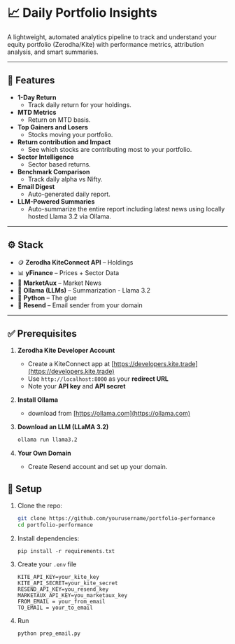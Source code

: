 # 📈 Daily Portfolio Insights

A lightweight, automated analytics pipeline to track and understand your equity portfolio (Zerodha/Kite) with performance metrics, attribution analysis, and smart summaries.

---

## 🔧 Features

- **1-Day Return**
  - Track daily return for your holdings.
- **MTD Metrics**
  - Return on MTD basis.
- **Top Gainers and Losers**
  - Stocks moving your portfolio.
- **Return contribution and Impact**
  - See which stocks are contributing most to your portfolio.
- **Sector Intelligence**
  - Sector based returns.
- **Benchmark Comparison**
  - Track daily alpha vs Nifty.
- **Email Digest**
  - Auto-generated daily report.
- **LLM-Powered Summaries**
  - Auto-summarize the entire report including latest news using locally hosted Llama 3.2 via Ollama.

---

## ⚙️ Stack

- 🪙 **Zerodha KiteConnect API** – Holdings
- 📊 **yFinance** – Prices + Sector Data
- 📰 **MarketAux** – Market News
- 🧠 **Ollama (LLMs)** – Summarization - Llama 3.2
- 🐍 **Python** – The glue
- 📧 **Resend** – Email sender from your domain

---

## ✅ Prerequisites

1. **Zerodha Kite Developer Account**  
   - Create a KiteConnect app at [https://developers.kite.trade](https://developers.kite.trade)  
   - Use `http://localhost:8000` as your **redirect URL**  
   - Note your **API key** and **API secret**

2. **Install Ollama**  
   - download from [https://ollama.com](https://ollama.com)

3. **Download an LLM (LLaMA 3.2)**  
     ```bash
     ollama run llama3.2
     ```

4. **Your Own Domain**  
   - Create Resend account and set up your domain.

## 🚀 Setup

1. Clone the repo:
   ```bash
   git clone https://github.com/yourusername/portfolio-performance
   cd portfolio-performance
   ```
2. Install dependencies:
    ```
    pip install -r requirements.txt
    ```
3. Create your `.env` file
    ```
    KITE_API_KEY=your_kite_key
    KITE_API_SECRET=your_kite_secret
    RESEND_API_KEY=you_resend_key
    MARKETAUX_API_KEY=you_marketaux_key
    FROM_EMAIL = your_from_email
    TO_EMAIL = your_to_email
    ```
4. Run
    ```
    python prep_email.py
    ```
 

